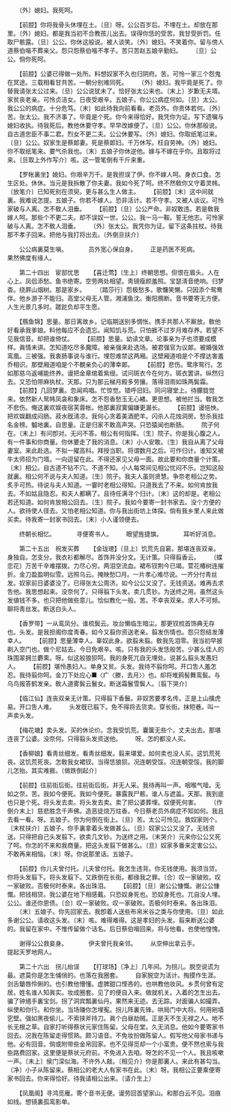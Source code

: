 <!-- { "loadSidebar": true } -->
　　〔外〕媳妇。我死呵。 

　　【前腔】你将我骨头休埋在土。〔旦〕呀。公公百岁后。不埋在土。却放在那里。〔外〕媳妇。都是我当初不合教孩儿出去。误得你恁的受苦。我甘受折罚。任取尸骸露。〔旦〕公公。你休这般说。被人谈笑。〔外〕媳妇。不笑着你。留与傍人道蔡伯喈不葬亲父。怨只怨蔡伯喈不孝子。苦只苦赵五娘辛勤妇。 
　　〔旦〕公公。倘你死呵。 

　　【前腔】公婆已得做一处所。料想奴家不久也归阴府。苦。可怜一家三个怨鬼在冥途。三载相看甘共苦。一朝分别难同死。 
　　〔外〕媳妇。我毕竟是死了。你替我请张太公过来。〔旦〕公公说犹未了。恰好张太公来也。〔末上〕岁歉无夫壻。家贫丧老亲。可怜贞洁女。日夜受艰辛。五娘子。你公公病症何如。〔旦〕太公。我公公的病症。十分危笃。〔末〕如此待我向前看看。老员外。你贵体若何。〔外〕苦。张太公。我不济事了。毕竟是个死。你今来得恰好。我凭你为证。写下遗嘱与媳妇收执。待我死后。教他休要守孝。早早改嫁便了。〔旦〕公公。你休那般说。自古道忠臣不事二君。烈女不更二夫。公公休要写。〔外〕媳妇。你取纸笔过来。〔旦〕公公。奴家生是蔡郞妻。死是蔡郞妇。千万休写。枉自劳神。〔外〕媳妇。你不取纸笔来。要气杀我也。〔末〕五娘子你休逆他。嫁与不嫁在乎你。且取将过来。〔旦取上外作写介〕咳。这一管笔倒有千斤来重。 

　　【罗帐裏坐】媳妇。你艰辛万千。是我担误了伊。你不嫁人呵。身衣口食。怎生区处。休休。当元是我拆散了你夫妻。我如今死了呵。终不然敎你又守着灵帏。〔放笔介〕已知死别在须臾。更与甚么生人做主。 
　　【前腔】〔末〕这中间就裏。我难说怎提。五娘子。你若不嫁人。恐非活计。若不守孝。又被人谈议。可怜家破与人离。怎不敎人泪垂。 
　　【前腔】〔旦〕公公严命。非奴敢违。若是敎我嫁人呵。那些个不更二夫。却不误奴一世。公公。我一马一鞍。誓无他志。可怜家破与人离。怎不敎人泪垂。 
　　〔外〕张太公。我凭你为证。留下这条拄杖。待我那不孝子回来。把他与我打将出去。〔外倒旦扶介〕 

　　公公病裏莫生嗔。　　　　员外宽心保自身。 
　　正是药医不死病。　　　　果然佛度有缘人。 

　　第二十四出　宦邸忧思 
　　【喜迁莺】〔生上〕终朝思想。但恨在眉头。人在心上。凤侣添愁。鱼书绝寄。空劳两处相望。靑镜瘦颜羞照。宝瑟淸音绝响。归梦杳。绕屛山烟树。那是家乡。 
　　〔踏莎行〕怨极愁多。歌慵笑懒。只因添个鸳鸯伴。他乡游子不能归。高堂父母无人管。湘浦鱼沈。衡阳鴈断。音书要寄无方便。人生光景几多时。蹉跎负却平生愿。 

　　【鴈鱼锦】思量。那日离故乡。记临期送别多惆怅。携手共那人不厮放。敎他好看承我爹娘。料他每应不会遗忘。闻知饥与荒。只怕捱不过岁月难存养。若望不见我信音。却把谁倚仗。 
　　【前腔】思量。幼读文章。论事亲为子也须要成模样。眞情未讲。怎知道吃尽多魔障。被亲强来赴选场。被君强官为议郞。被婚强效鸾凰。三被强。我衷肠事说与谁行。埋怨难禁这两厢。这壁厢道咱是个不撑达害羞乔相识。那壁厢道咱是个不覩亲负心的薄幸郞。 
　　【前腔】悲伤。鹭序鸳行。怎如那慈乌返哺能终养。谩把金章绾着紫绶。试问斑衣今在何方。斑衣罢讲。纵然归去。又恐怕带麻执杖。天那。只为那云梯月殿多劳攘。落得泪雨如珠两鬓霜。 
　　【前腔】几回梦裏。忽闻鸡唱。忙惊觉。错呼旧妇。同问寝堂上。待朦胧觉来。依然新人鸳帏凤衾和象床。怎不怨香愁玉无心緖。更思想。被他拦当。敎我怎不悲伤。俺这裏欢娱夜宿芙蓉帐。他那裏寂寞偏嫌更漏长。 
　　【前腔】谩悒怏。把欢娱翻成闷肠。菽水旣淸凉。我何心贪着美酒肥羊。闪杀人花烛洞房。愁杀我挂名金榜。魆地裏。自思量。正是归家不敢高声哭。只恐猿闻也断肠。 
　　院子何在。〔末上〕有问卽对。无问不答。相公有何指挥。〔生〕院子。你是我心腹之人。有一件事和你商量。你休要走了我的消息。〔末〕小人安敢。〔生〕我自从离了父母妻室。来此赴选。不拟一擢高科。拜授当职。将谓数月之后。可作归计。谁知又被牛太师招为门壻。一向逗留在此。不得还家见父母一面。故此要和你商量个计策。〔末〕相公。自古道不钻不穴。不道不知。小人每常间见相公忧闷不乐。岂知这般就裏。相公何不说与夫人知道。〔生〕院子。我夫人虽则贤慧。争奈老相公之势。炙手可热。待说与夫人知道。一霎时老相公得知。只道我去了不来。如何肯放我去。不如姑且隐忍。和夫人都瞒了。且待任满寻个归计。〔末〕这的却是。老相公若还知道。如何肯放相公回去。〔生〕院子。我如今要寄一封书家去。没个方便的人。欲待使人径去。又怕老相公知道。你与我出街坊上体探。倘有我乡里人来此做买卖。待我寄一封家书回去。〔末〕小人谨领便去。 

　　终朝长相忆。　　　　寻便寄书人。 
　　眼望旌捷旗。　　　　耳听好消息。 

　　第二十五出　祝发买葬 
　　【金珑璁】〔旦上〕饥荒先自窘。那堪连丧双亲。身独自。怎支分。我衣衫都解尽。首饰并没分文。无计策。只得翦香云。 
　　〔蝶恋花〕万苦千辛难摆拨。力尽心穷。两泪空流血。裙布钗荆今已竭。萱花椿树连摧折。金刀盈盈明似雪。远照乌云。掩映愁□月。一片孝心难尽说。一齐分付靑丝发。奴家前日婆婆没了。已得张太公周济。如今公公又没了。无钱资送。难再去求吿他。我思想起来。没奈何了。只得翦下头发。卖几贯钞。为送终之用。虽然这头发値钱不多。也只把他做些意儿。恰似教化一般。苦。不幸丧双亲。求人不可频。聊将靑丝发。断送白头人。 

　　【香罗带】一从鸾凤分。谁梳鬓云。妆台懒临生暗尘。那更钗梳首饰典无存也。头发。是我担阁你度靑春。如今又翦你资送老亲。翦发伤情也。怨只怨结发薄幸人。 
　　【前腔】思量薄幸人。辜奴此身。欲翦未翦。敎我先泪零。我当初早披剃入空门也。做个尼姑去。今日免艰辛。咳。只有我的头发恁般苦。少甚么佳人的珠围翠拥兰麝熏。呀。似这般狼狈呵。我的身死兀自无埋处。说甚么翦头发愚妇人。 
　　【前腔】堪怜愚妇人。单身又贫。头发。我待不翦你呵。开口吿人羞怎忍。我待翦你呵。金刀下处应心■〈疒〈滕，去月〉〉也。却将堆鸦髻舞鸾鬓。与乌鸟报答鹤发亲。敎人道雾鬓云鬟女。断送霜鬟雪鬓人。〔翦下哭介〕 

　　【临江仙】连丧双亲无计策。只得翦下香鬟。非奴苦要孝名传。正是上山擒虎易。开口吿人难。 
　　头发旣已翦下。免不得将去货卖。穿长街。抹短巷。叫一声卖头发。 

　　【梅花塘】卖头发。买的休论价。念我受饥荒。囊箧无些个。丈夫出去。那堪连丧了公婆。没奈何。只得翦头发资送他。 
　　呀。怎的都没人买。 

　　【香柳娘】看靑丝细发。看靑丝细发。翦来堪爱。如何卖也没人买。这饥荒死丧。这饥荒死丧。怎敎我女裙钗。当得恁狼狈。况连朝受馁。况连朝受馁。我的脚儿怎抬。其实难捱。〔做跌倒起介〕 

　　【前腔】往前街后街。往前街后街。并无人采。我待再叫一声。咽喉气噎。无如之奈。苦。我如今便死。我如今便死。暴露我尸骸。谁人与遮盖。天那。我到底也只是个死。将头发去卖。将头发去卖。卖了把公婆葬埋。奴便死何害。 
　　〔作倒介末上〕慈悲胜念千声佛。造恶徒烧万炷香。今日蔡老员外病症不知如何。我且去看一看。呀。五娘子。你为何倒在街上。〔旦〕苦。太公可怜见。救奴家则个。〔末杖扶介〕五娘子。你手裏拿着头发做甚么。〔旦〕奴家公公又没了。无钱资送。只得把自己头发翦下。欲卖几文钞。为送终之用。〔末哭介〕元来你公公又死了呵。你怎的不来和我商量。把这头发翦下做甚么。〔旦〕奴家多番来定害公公。不敢再来相恼。〔末〕呀。你说那里话。五娘子。 

　　【前腔】你儿夫曾付托。儿夫曾付托。我怎生违背。你无钱使用。我须当贷。你将头发翦下。将头发翦下。又跌倒在长街。都缘我之罪。〔合〕叹一家破败。叹一家破败。否极何时泰来。各出珠泪。 
　　【前腔】〔旦〕谢公公慷慨。谢公公慷慨。把钱相贷。我公婆在地下相感戴。只恐奴身死也。恐奴身死也。兀自没人埋。公公。谁还你恩债。〔合〕叹一家破败。叹一家破败。否极何时泰来。各出珠泪。 
　　〔末〕五娘子。你先回家去。我卽着人送些布帛米谷之类与你使用。〔旦〕如此多谢公公。请收这头发。〔末〕咳。难得难得。这是孝妇的头发。翦来断送公婆的。我留在家中。不惟传留做个话名。后日蔡伯喈回来。将与他看。也使他惶愧。 

　　谢得公公救妾身。　　　　伊夫曾托我亲邻。 
　　从空伸出拿云手。　　　　提起天罗地网人。 

　　第二十六出　拐儿绐误 
　　【打球场】〔净上〕几年间。为拐儿。脱空说谎为最。遮莫你是怎生俌俏的。也落在我圈套。 
　　自家脱空为活计。掏摸作生涯。剑舌鎗唇伶俐的。也引教他懵懂。虚脾甜口悭吝的。也哄教他妆风。乡贯何曾有定居。姓名谁人知眞实。妆成圈套。见了的便自入来。做就机关。入着的怎生出去。骗了钟馗手裏宝剑。拐了洞宾瓢裏仙丹。果然来无迹。去无踪。对面骗人如撮弄。纵使和你行。和你坐。当场赚你怎埋寃。拐儿阵裏先锋。哄局门中大将。何用剜墙穵壁。强如黑夜偷儿。不索挟斧持刀。眞个白昼劫贼。正是天不生无禄之人。地不长无根之草。自家打听得蔡状元家住陈留。父母在堂。久无消息。他如今要寄家书回去。况我在陈留走得惯熟。颇习语音。不免妆扮做陈留人。假写他父母家书递与他。必有回音。倘或附带些金帛回家。也不见得觅却一个小富贵。便不然也索与我些路费回家。这里便是蔡状元府前。不免进入去咱。呀怎的不见一个人。我且咳嗽一声。〔末上〕侯门深似海。不许外人敲。〔相见介〕你是那裏人。来此有甚勾当。〔净〕小子从陈留来。蔡相公的老大人有家书在此。〔末〕呀。我相公正要乘便寄家书回去。你来得恰好。待我请相公出来。〔请介生上〕 

　　【凤凰阁】寻鸿觅雁。寄个音书无便。谩劳回首望家山。和那白云不见。泪痕如线。想镜裏孤鸾影单。 
